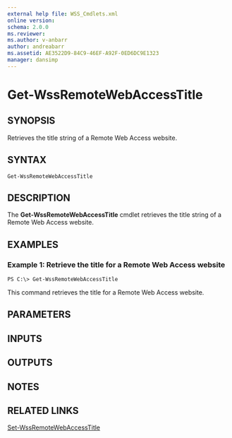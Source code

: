 ```yaml
---
external help file: WSS_Cmdlets.xml
online version: 
schema: 2.0.0
ms.reviewer:
ms.author: v-anbarr
author: andreabarr
ms.assetid: AE3522D9-84C9-46EF-A92F-0ED6DC9E1323
manager: dansimp
---
```


# Get-WssRemoteWebAccessTitle

## SYNOPSIS
Retrieves the title string of a Remote Web Access website.

## SYNTAX

```
Get-WssRemoteWebAccessTitle
```

## DESCRIPTION
The **Get-WssRemoteWebAccessTitle** cmdlet retrieves the title string of a Remote Web Access website.

## EXAMPLES

### Example 1: Retrieve the title for a Remote Web Access website
```
PS C:\> Get-WssRemoteWebAccessTitle
```

This command retrieves the title for a Remote Web Access website.

## PARAMETERS

## INPUTS

## OUTPUTS

## NOTES

## RELATED LINKS

[Set-WssRemoteWebAccessTitle](./Set-WssRemoteWebAccessTitle.md)

